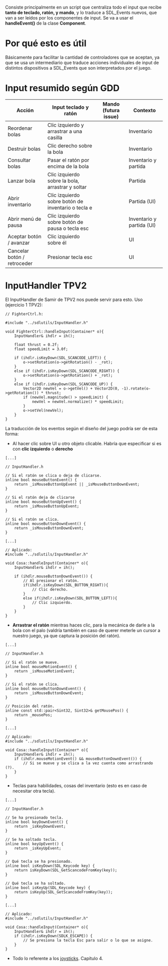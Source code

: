 Consiste principalmente en un script que centraliza todo el input que recibe **tanto de teclado, ratón, y mando**, y lo traduce a SDL_Events nuevos, que van a ser leídos por los componentes de input. Se va a usar el **handleEvent()** de la clase **Component**.
# Por qué esto es útil

Básicamente para facilitar la cantidad de controladores que se aceptan, ya que se usa un intermediario que traduce acciones individuales de input de distintos dispositivos a SDL_Events que son interpretados por el juego.

# Input resumido según GDD

| Acción                      | Input teclado y ratón                              | Mando (futura issue) | Contexto                  |
| --------------------------- | -------------------------------------------------- | -------------------- | ------------------------- |
| Reordenar bolas             | Clic izquierdo y arrastrar a una casilla           |                      | Inventario                |
| Destruir bolas              | Clic derecho sobre la bola                         |                      | Inventario                |
| Consultar bolas             | Pasar el ratón por encima de la bola               |                      | Inventario y partida      |
| Lanzar bola                 | Clic izquierdo sobre la bola, arrastrar y soltar   |                      | Partida                   |
| Abrir inventario            | Clic izquierdo sobre botón de inventario o tecla e |                      | Partida (UI)              |
| Abrir menú de pausa         | Clic izquierdo sobre botón de pausa o tecla esc    |                      | Inventario y partida (UI) |
| Aceptar botón / avanzar     | Clic izquierdo sobre él                            |                      | UI                        |
| Cancelar botón / retroceder | Presionar tecla esc                                |                      | UI                        |


# InputHandler TPV2
El InputHandler de Samir de TPV2 nos puede servir para esto.
Uso (ejercicio 1 TPV2):

```
// FighterCtrl.h:

#include "../sdlutils/InputHandler.h"

void FighterCtrl::handleInput(Container* o){
	InputHandler& ihdlr = ih();

	float thrust = 0.2f;
	float speedLimit = 3.0f;

	if (ihdlr.isKeyDown(SDL_SCANCODE_LEFT)) {
		o->setRotation(o->getRotation() - _rot);
	}
	else if (ihdlr.isKeyDown(SDL_SCANCODE_RIGHT)) {
		o->setRotation(o->getRotation() + _rot);
	}
	else if (ihdlr.isKeyDown(SDL_SCANCODE_UP)) {
		Vector2D newVel = o->getVel() + Vector2D(0, -1).rotate(o->getRotation()) * thrust;
		if (newVel.magnitude() > speedLimit) {
			newVel = newVel.normalize() * speedLimit;
		}
		o->setVel(newVel);
	}
}
```

La traducción de los eventos según el diseño del juego podría ser de esta forma:

- Al hacer clic sobre UI u otro objeto clicable. Habría que especificar si es con **clic izquierdo** o **derecho**
```
[...]

// InputHandler.h

// Si el ratón se clica o deja de clicarse.
inline bool mouseButtonEvent() {
	return _isMouseButtonUpEvent || _isMouseButtonDownEvent;
}

// Si el ratón deja de clicarse
inline bool mouseButtonUpEvent() {
	return _isMouseButtonUpEvent;
}

// Si el ratón se clica.
inline bool mouseButtonDownEvent() {
	return _isMouseButtonDownEvent;
}

[...]

// Aplicado:
#include "../sdlutils/InputHandler.h"

void Cosa::handleInput(Container* o){
	InputHandler& ihdlr = ih();

	if (ihdlr.mouseButtonDownEvent()) {
		// Al presionar el ratón.
		if(ihdlr.isKeyDown(SDL_BUTTON_RIGHT)){
			// Clic derecho.
		}
		else if(ihdlr.isKeyDown(SDL_BUTTON_LEFT)){
			// Clic izquierdo.
		}
	}
}
```

- **Arrastrar el ratón** mientras haces clic, para la mecánica de darle a la bola con el palo (valdría también en caso de querer meterle un cursor a nuestro juego, ya que captura la posición del ratón).
```
[...]

// InputHandler.h

// Si el ratón se mueve.
inline bool mouseMotionEvent() {
	return _isMouseMotionEvent;
}

// Si el ratón se clica.
inline bool mouseButtonDownEvent() {
	return _isMouseButtonDownEvent;
}

// Posición del ratón.
inline const std::pair<Sint32, Sint32>& getMousePos() {
	return _mousePos;
}

[...]

// Aplicado:
#include "../sdlutils/InputHandler.h"

void Cosa::handleInput(Container* o){
	InputHandler& ihdlr = ih();
	if (ihdlr.mouseMotionEvent() && mouseButtonDownEvent()) {
		// Si se mueve y se clica a la vez cuenta como arrastrando (?).
	}
}
```

- Teclas para habilidades, cosas del inventario (esto es en caso de necesitar otra tecla).
```
[...]

// InputHandler.h

// Se ha presionado tecla.
inline bool keyDownEvent() {
	return _isKeyDownEvent;
}

// Se ha soltado tecla.
inline bool keyUpEvent() {
	return _isKeyUpEvent;
}

// Qué tecla se ha presionado.
inline bool isKeyDown(SDL_Keycode key) {
	return isKeyDown(SDL_GetScancodeFromKey(key));
}

// Qué tecla se ha soltado.
inline bool isKeyUp(SDL_Keycode key) {
	return isKeyUp(SDL_GetScancodeFromKey(key));
}

[...]

// Aplicado:
#include "../sdlutils/InputHandler.h"

void Cosa::handleInput(Container* o){
	InputHandler& ihdlr = ih();
	if (ihdlr.isKeyDown(SDLK_ESCAPE)) {
		// Se presiona la tecla Esc para salir o lo que se asigne.
	}
}
```

- Todo lo referente a los [joysticks](https://docviewer.xdocs.net/view_v2.php). Capítulo 4.

